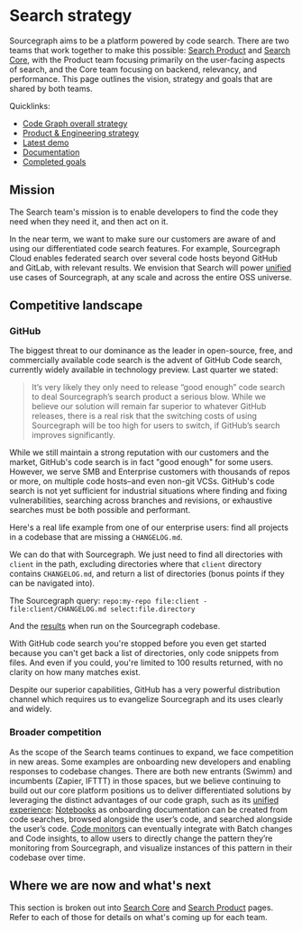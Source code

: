 # Search strategy

Sourcegraph aims to be a platform powered by code search. There are two teams that work together to make this possible: [Search Product](../../../../departments/engineering/engineering/code-graph/search/product.md) and [Search Core](../../../../departments/engineering/engineering/code-graph/search/core.md), with the Product team focusing primarily on the user-facing aspects of search, and the Core team focusing on backend, relevancy, and performance. This page outlines the vision, strategy and goals that are shared by both teams.

Quicklinks:

- [Code Graph overall strategy](../index.md)
- [Product & Engineering strategy](../../../../departments/engineering/strategy-goals/index.md)
- [Latest demo](https://www.youtube.com/watch?v=XLfE2YuRwvw)
- [Documentation](https://docs.sourcegraph.com/code_search/)
- [Completed goals](../../../../departments/engineering/engineering/code-graph/search/goals_completed.md)

## Mission

The Search team's mission is to enable developers to find the code they need when they need it, and then act on it.

In the near term, we want to make sure our customers are aware of and using our differentiated code search features. For example, Sourcegraph Cloud enables federated search over several code hosts beyond GitHub and GitLab, with relevant results. We envision that Search will power [unified](../index.md#deliver-a-unified-experience) use cases of Sourcegraph, at any scale and across the entire OSS universe.

## Competitive landscape

### GitHub

The biggest threat to our dominance as the leader in open-source, free, and commercially available code search is the advent of GitHub Code search, currently widely available in technology preview. Last quarter we stated:

> It’s very likely they only need to release “good enough” code search to deal Sourcegraph’s search product a serious blow. While we believe our solution will remain far superior to whatever GitHub releases, there is a real risk that the switching costs of using Sourcegraph will be too high for users to switch, if GitHub’s search improves significantly.

While we still maintain a strong reputation with our customers and the market, GitHub's code search is in fact "good enough" for some users. However, we serve SMB and Enterprise customers with thousands of repos or more, on multiple code hosts–and even non-git VCSs. GitHub's code search is not yet sufficient for industrial situations where finding and fixing vulnerabilities, searching across branches and revisions, or exhaustive searches must be both possible and performant.

Here's a real life example from one of our enterprise users: find all projects in a codebase that are missing a `CHANGELOG.md`.

We can do that with Sourcegraph. We just need to find all directories with `client` in the path, excluding directories where that `client` directory contains `CHANGELOG.md`, and return a list of directories (bonus points if they can be navigated into).

The Sourcegraph query: `repo:my-repo file:client -file:client/CHANGELOG.md select:file.directory`

And the [results](https://sourcegraph.com/search?q=context:global+repo:%5Egithub%5C.com/sourcegraph/sourcegraph%24+file:client+-file:client/CHANGELOG.md+select:file.directory&patternType=literal) when run on the Sourcegraph codebase.

With GitHub code search you're stopped before you even get started because you can't get back a list of directories, only code snippets from files. And even if you could, you're limited to 100 results returned, with no clarity on how many matches exist.

Despite our superior capabilities, GitHub has a very powerful distribution channel which requires us to evangelize Sourcegraph and its uses clearly and widely.

### Broader competition

As the scope of the Search teams continues to expand, we face competition in new areas. Some examples are onboarding new developers and enabling responses to codebase changes. There are both new entrants (Swimm) and incumbents (Zapier, IFTTT) in those spaces, but we believe continuing to build out our core platform positions us to deliver differentiated solutions by leveraging the distinct advantages of our code graph, such as its [unified experience](../index.md#deliver-a-unified-experience): [Notebooks](https://sourcegraph.com/notebooks?tab=explore) as onboarding documentation can be created from code searches, browsed alongside the user’s code, and searched alongside the user’s code. [Code monitors](https://sourcegraph.com/code-monitoring) can eventually integrate with Batch changes and Code insights, to allow users to directly change the pattern they’re monitoring from Sourcegraph, and visualize instances of this pattern in their codebase over time.

## Where we are now and what's next

This section is broken out into [Search Core](core.md) and [Search Product](product.md) pages. Refer to each of those for details on what's coming up for each team.
